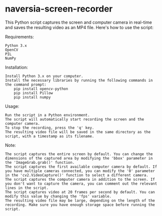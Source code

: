 # naversia-screen-recorder
This Python script captures the screen and computer camera in real-time and saves the resulting video as an MP4 file. Here's how to use the script:

Requirements:

    Python 3.x
    OpenCV
    PIL
    NumPy

Installation:

    Install Python 3.x on your computer.
    Install the necessary libraries by running the following commands in the command prompt:
        pip install opencv-python
        pip install Pillow
        pip install numpy

Usage:

    Run the script in a Python environment.
    The script will automatically start recording the screen and the computer camera.
    To stop the recording, press the 'q' key.
    The resulting video file will be saved in the same directory as the script, with a timestamp as its filename.

Note:

    The script captures the entire screen by default. You can change the dimensions of the captured area by modifying the 'bbox' parameter in the 'ImageGrab.grab()' function.
    The script captures the first available computer camera by default. If you have multiple cameras connected, you can modify the '0' parameter in the 'cv2.VideoCapture()' function to select a different camera.
    The script captures the computer camera in addition to the screen. If you don't want to capture the camera, you can comment out the relevant lines in the script.
    The script captures video at 20 frames per second by default. You can modify this value by changing the 'fps' variable.
    The resulting video file may be large, depending on the length of the recording. Make sure you have enough storage space before running the script.
